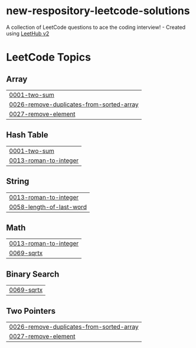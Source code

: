 # new-respository-leetcode-solutions
A collection of LeetCode questions to ace the coding interview! - Created using [LeetHub v2](https://github.com/arunbhardwaj/LeetHub-2.0)

<!---LeetCode Topics Start-->
# LeetCode Topics
## Array
|  |
| ------- |
| [0001-two-sum](https://github.com/paula9898/new-respository-leetcode-solutions/tree/master/0001-two-sum) |
| [0026-remove-duplicates-from-sorted-array](https://github.com/paula9898/new-respository-leetcode-solutions/tree/master/0026-remove-duplicates-from-sorted-array) |
| [0027-remove-element](https://github.com/paula9898/new-respository-leetcode-solutions/tree/master/0027-remove-element) |
## Hash Table
|  |
| ------- |
| [0001-two-sum](https://github.com/paula9898/new-respository-leetcode-solutions/tree/master/0001-two-sum) |
| [0013-roman-to-integer](https://github.com/paula9898/new-respository-leetcode-solutions/tree/master/0013-roman-to-integer) |
## String
|  |
| ------- |
| [0013-roman-to-integer](https://github.com/paula9898/new-respository-leetcode-solutions/tree/master/0013-roman-to-integer) |
| [0058-length-of-last-word](https://github.com/paula9898/new-respository-leetcode-solutions/tree/master/0058-length-of-last-word) |
## Math
|  |
| ------- |
| [0013-roman-to-integer](https://github.com/paula9898/new-respository-leetcode-solutions/tree/master/0013-roman-to-integer) |
| [0069-sqrtx](https://github.com/paula9898/new-respository-leetcode-solutions/tree/master/0069-sqrtx) |
## Binary Search
|  |
| ------- |
| [0069-sqrtx](https://github.com/paula9898/new-respository-leetcode-solutions/tree/master/0069-sqrtx) |
## Two Pointers
|  |
| ------- |
| [0026-remove-duplicates-from-sorted-array](https://github.com/paula9898/new-respository-leetcode-solutions/tree/master/0026-remove-duplicates-from-sorted-array) |
| [0027-remove-element](https://github.com/paula9898/new-respository-leetcode-solutions/tree/master/0027-remove-element) |
<!---LeetCode Topics End-->